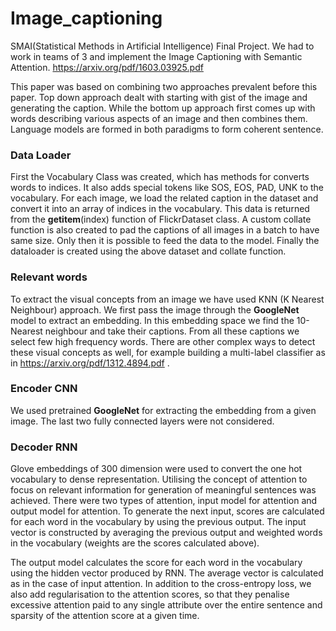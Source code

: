 # Image_captioning
SMAI(Statistical Methods in Artificial Intelligence) Final Project.
We had to work in teams of 3 and implement the Image Captioning with Semantic
Attention.
<href>https://arxiv.org/pdf/1603.03925.pdf </href>

This paper was based on combining two approaches prevalent before this paper.
Top down approach dealt with starting with gist of the image and generating the
caption. While the bottom up approach first comes up with words describing
various aspects of an image and then combines them. Language models are formed
in both paradigms to form coherent sentence.

### Data Loader
First the Vocabulary Class was created, which has methods for converts words to
indices. It also adds special tokens like SOS, EOS, PAD, UNK to the vocabulary.
For each image, we load the related caption in the dataset and convert it into
an array of indices in the vocabulary. This data is returned from the
__getitem__(index) function of FlickrDataset class. A custom collate function is
also created to pad the captions of all images in a batch to have same size.
Only then it is possible to feed the data to the model. Finally the dataloader
is created using the above dataset and collate function.

### Relevant words
To extract the visual concepts from an image we have used KNN (K Nearest
Neighbour) approach. We first pass the image through the **GoogleNet** model to
extract an embedding. In this embedding space we find the 10-Nearest neighbour
and take their captions. From all these captions we select few high frequency
words. There are other complex ways to detect these visual concepts as well, for
example building a multi-label classifier as in <href>https://arxiv.org/pdf/1312.4894.pdf </href>.

### Encoder CNN
We used pretrained **GoogleNet** for extracting the embedding from a given
image. The last two fully connected layers were not considered.

### Decoder RNN
Glove embeddings of 300 dimension were used to convert the one hot vocabulary to
dense representation. Utilising the concept of attention to focus on relevant
information for generation of meaningful sentences was achieved. There were two
types of attention, input model for attention and output model for attention.
To generate the next input, scores are calculated for each word in the
vocabulary by using the previous output. The input vector is constructed by
averaging the previous output and weighted words in the vocabulary (weights are
the scores calculated above).

The output model calculates the score for each word in the vocabulary using the
hidden vector produced by RNN. The average vector is calculated as in the case
of input attention.
In addition to the cross-entropy loss, we also add regularisation to the
attention scores, so that they penalise excessive attention paid to any single
attribute over the entire sentence and sparsity of the attention score at a
given time.
